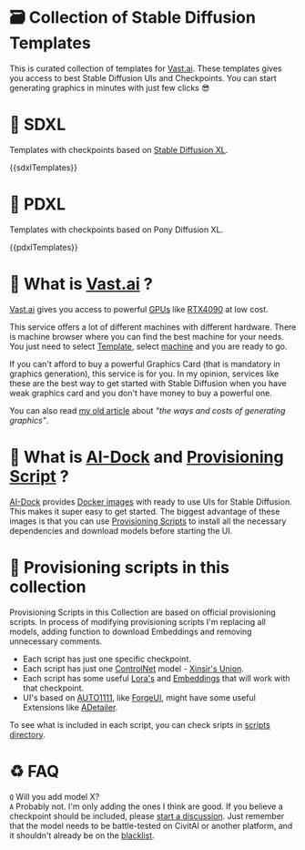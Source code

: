 # 🗃 Collection of Stable Diffusion Templates

This is curated collection of templates for [Vast.ai](https://cloud.vast.ai/create/?ref_id=62878). These templates gives
you access to best Stable Diffusion UIs and Checkpoints. You can start generating graphics in minutes with just few
clicks 😎

# 🦓 SDXL

Templates with checkpoints based on [Stable Diffusion XL](https://en.wikipedia.org/wiki/Stable_Diffusion).

{{sdxlTemplates}}

# 🦄 PDXL

Templates with checkpoints based on Pony Diffusion XL.

{{pdxlTemplates}}

# 🙊 What is [Vast.ai](https://cloud.vast.ai/create/?ref_id=62878) ?

[Vast.ai](https://cloud.vast.ai/create/?ref_id=62878) gives you access to powerful
[GPUs](https://en.wikipedia.org/wiki/Graphics_processing_unit) like
[RTX4090](https://www.nvidia.com/en-us/geforce/graphics-cards/40-series/rtx-4090/) at low cost.

This service offers a lot of different machines with different hardware. There is machine browser where you can find the
best machine for your needs. You just need to select [Template](https://cloud.vast.ai/templates/), select
[machine](https://cloud.vast.ai/create/) and you are ready to go.

If you can't afford to buy a powerful Graphics Card (that is mandatory in graphics generation), this service is for you.
In my opinion, services like these are the best way to get started with Stable Diffusion when you have weak graphics
card and you don't have money to buy a powerful one.

You can also read [my old article](https://dav.one/the-ways-and-costs-of-generating-graphics-using-stable-diffusion)
about _"the ways and costs of generating graphics"_.

# 🙉 What is [AI-Dock](https://github.com/ai-dock) and [Provisioning Script](https://github.com/ai-dock/base-image/wiki/4.0-Running-the-Image#provisioning-script) ?

[AI-Dock](https://github.com/ai-dock) provides
[Docker images](https://docs.docker.com/get-started/docker-concepts/the-basics/what-is-an-image/) with ready to use UIs
for Stable Diffusion. This makes it super easy to get started. The biggest advantage of these images is that you can use
[Provisioning Scripts](https://github.com/ai-dock/base-image/wiki/4.0-Running-the-Image#provisioning-script) to install
all the necessary dependencies and download models before starting the UI.

# 🙈 Provisioning scripts in this collection

Provisioning Scripts in this Collection are based on official provisioning scripts. In process of modifying provisioning
scripts I'm replacing all models, adding function to download Embeddings and removing unnecessary comments.

- Each script has just one specific checkpoint.
- Each script has just one [ControlNet](https://wiki.civitai.com/wiki/ControlNet) model -
  [Xinsir's Union](https://huggingface.co/xinsir/controlnet-union-sdxl-1.0).
- Each script has some useful [Lora's](https://wiki.civitai.com/wiki/Low-Rank_Adaptation) and
  [Embeddings](https://wiki.civitai.com/wiki/Embedding) that will work with that checkpoint.
- UI's based on [AUTO1111](https://github.com/AUTOMATIC1111/stable-diffusion-webui), like
  [ForgeUI](https://github.com/lllyasviel/stable-diffusion-webui-forge), might have some useful Extensions like
  [ADetailer](https://github.com/Bing-su/adetailer).

To see what is included in each script, you can check sripts in
[scripts directory](https://github.com/Avaray/stable-diffusion-templates/tree/main/scripts).

# ♻️ FAQ

`Q` Will you add model X?\
`A` Probably not. I'm only adding the ones I think are good. If you believe a checkpoint should be included, please
[start a discussion](https://github.com/Avaray/stable-diffusion-templates/discussions/new?category=ideas). Just remember
that the model needs to be battle-tested on CivitAI or another platform, and it shouldn't already be on the
[blacklist](https://github.com/Avaray/stable-diffusion-templates/blob/main/blacklist.ts).
